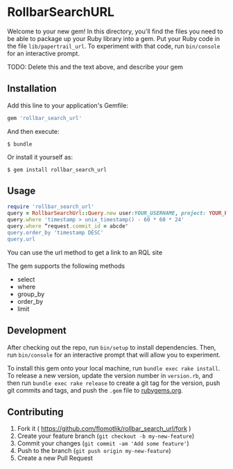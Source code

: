 # RollbarSearchURL 

Welcome to your new gem! In this directory, you'll find the files you need to be able to package up your Ruby library into a gem. Put your Ruby code in the file `lib/papertrail_url`. To experiment with that code, run `bin/console` for an interactive prompt.

TODO: Delete this and the text above, and describe your gem

## Installation

Add this line to your application's Gemfile:

```ruby
gem 'rollbar_search_url'
```

And then execute:

    $ bundle

Or install it yourself as:

    $ gem install rollbar_search_url

## Usage

```ruby
require 'rollbar_search_url'
query = RollbarSearchUrl::Query.new user:YOUR_USERNAME, project: YOUR_PROJECT_NAME
query.where 'timestamp > unix_timestamp() - 60 * 60 * 24'
query.where “request.commit_id = abcde"
query.order_by 'timestamp DESC'
query.url
```

You can use the url method to get a link to an RQL site

The gem supports the following methods

* select
* where
* group_by
* order_by
* limit

## Development

After checking out the repo, run `bin/setup` to install dependencies. Then, run `bin/console` for an interactive prompt that will allow you to experiment.

To install this gem onto your local machine, run `bundle exec rake install`. To release a new version, update the version number in `version.rb`, and then run `bundle exec rake release` to create a git tag for the version, push git commits and tags, and push the `.gem` file to [rubygems.org](https://rubygems.org).

## Contributing

1. Fork it ( https://github.com/flomotlik/rollbar_search_url/fork )
2. Create your feature branch (`git checkout -b my-new-feature`)
3. Commit your changes (`git commit -am 'Add some feature'`)
4. Push to the branch (`git push origin my-new-feature`)
5. Create a new Pull Request
